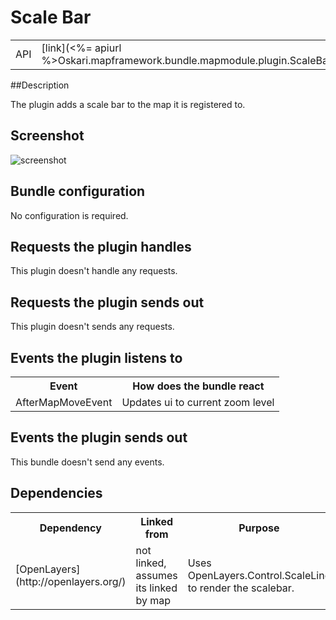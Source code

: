 # Scale Bar

<table class="table">
  <tr>
    <td>API</td><td>[link](<%= apiurl %>Oskari.mapframework.bundle.mapmodule.plugin.ScaleBarPlugin.html)</td>
  </tr>
</table>

##Description

The plugin adds a scale bar to the map it is registered to.

## Screenshot

![screenshot](/images/bundles/scalebar.png)

## Bundle configuration

No configuration is required.

## Requests the plugin handles

This plugin doesn't handle any requests.

## Requests the plugin sends out

This plugin doesn't sends any requests.

## Events the plugin listens to

<table class="table">
  <tr>
    <th>Event</th><th>How does the bundle react</th>
  </tr>
  <tr>
    <td>AfterMapMoveEvent</td><td>Updates ui to current zoom level</td>
  </tr>
</table>

## Events the plugin sends out

This bundle doesn't send any events.

## Dependencies

<table class="table">
  <tr>
    <th>Dependency</th><th>Linked from</th><th>Purpose</th>
  </tr>
  <tr>
    <td>[OpenLayers](http://openlayers.org/)</td>
    <td>not linked, assumes its linked by map</td>
    <td>Uses OpenLayers.Control.ScaleLine to render the scalebar.</td>
  </tr>
</table>
